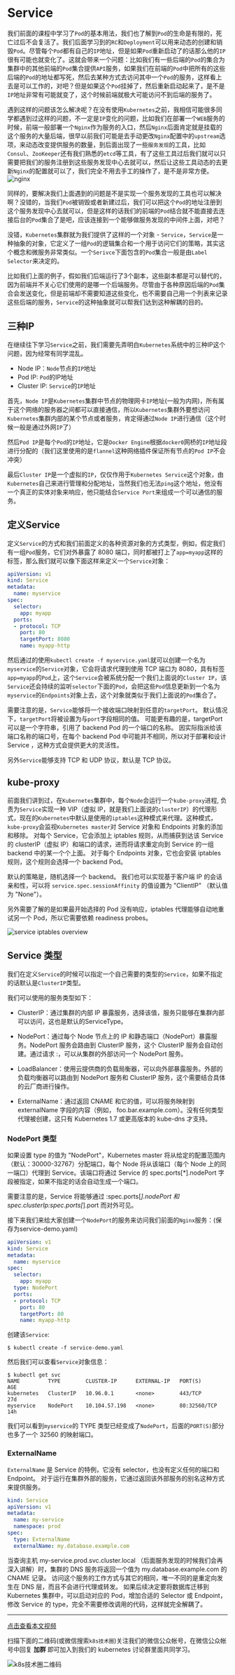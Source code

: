 # Service

我们前面的课程中学习了`Pod`的基本用法，我们也了解到`Pod`的生命是有限的，死亡过后不会复活了。我们后面学习到的`RC`和`Deployment`可以用来动态的创建和销毁`Pod`。尽管每个`Pod`都有自己的`IP`地址，但是如果`Pod`重新启动了的话那么他的`IP`很有可能也就变化了。这就会带来一个问题：比如我们有一些后端的`Pod`的集合为集群中的其他前端的`Pod`集合提供`API`服务，如果我们在前端的`Pod`中把所有的这些后端的`Pod`的地址都写死，然后去某种方式去访问其中一个`Pod`的服务，这样看上去是可以工作的，对吧？但是如果这个`Pod`挂掉了，然后重新启动起来了，是不是`IP`地址非常有可能就变了，这个时候前端就极大可能访问不到后端的服务了。

遇到这样的问题该怎么解决呢？在没有使用`Kubernetes`之前，我相信可能很多同学都遇到过这样的问题，不一定是`IP`变化的问题，比如我们在部署一个`WEB`服务的时候，前端一般部署一个`Nginx`作为服务的入口，然后`Nginx`后面肯定就是挂载的这个服务的大量后端，很早以前我们可能是去手动更改`Nginx`配置中的`upstream`选项，来动态改变提供服务的数量，到后面出现了一些`服务发现`的工具，比如`Consul`、`ZooKeeper`还有我们熟悉的`etcd`等工具，有了这些工具过后我们就可以只需要把我们的服务注册到这些服务发现中心去就可以，然后让这些工具动态的去更新`Nginx`的配置就可以了，我们完全不用去手工的操作了，是不是非常方便。
![nginx](./images/nginx-consul.png)

同样的，要解决我们上面遇到的问题是不是实现一个服务发现的工具也可以解决啊？没错的，当我们`Pod`被销毁或者新建过后，我们可以把这个`Pod`的地址注册到这个服务发现中心去就可以，但是这样的话我们的前端的`Pod`结合就不能直接去连接后台的`Pod`集合了是吧，应该连接到一个能够做服务发现的中间件上面，对吧？

没错，`Kubernetes`集群就为我们提供了这样的一个对象 - `Service`，`Service`是一种抽象的对象，它定义了一组`Pod`的逻辑集合和一个用于访问它们的策略，其实这个概念和微服务非常类似。一个`Serivce`下面包含的`Pod`集合一般是由`Label Selector`来决定的。

比如我们上面的例子，假如我们后端运行了3个副本，这些副本都是可以替代的，因为前端并不关心它们使用的是哪一个后端服务。尽管由于各种原因后端的`Pod`集合会发送变化，但是前端却不需要知道这些变化，也不需要自己用一个列表来记录这些后端的服务，`Service`的这种抽象就可以帮我们达到这种解耦的目的。


## 三种IP
在继续往下学习`Service`之前，我们需要先弄明白`Kubernetes`系统中的三种IP这个问题，因为经常有同学混乱。

* Node IP：`Node`节点的`IP`地址
* Pod IP: `Pod`的IP地址
* Cluster IP: `Service`的`IP`地址

首先，`Node IP`是`Kubernetes`集群中节点的物理网卡`IP`地址(一般为内网)，所有属于这个网络的服务器之间都可以直接通信，所以`Kubernetes`集群外要想访问`Kubernetes`集群内部的某个节点或者服务，肯定得通过`Node IP`进行通信（这个时候一般是通过外网`IP`了）

然后`Pod IP`是每个`Pod`的`IP`地址，它是`Docker Engine`根据`docker0`网桥的`IP`地址段进行分配的（我们这里使用的是`flannel`这种网络插件保证所有节点的`Pod IP`不会冲突）

最后`Cluster IP`是一个虚拟的`IP`，仅仅作用于`Kubernetes Service`这个对象，由`Kubernetes`自己来进行管理和分配地址，当然我们也无法`ping`这个地址，他没有一个真正的实体对象来响应，他只能结合`Service Port`来组成一个可以通信的服务。


## 定义Service

定义`Service`的方式和我们前面定义的各种资源对象的方式类型，例如，假定我们有一组`Pod`服务，它们对外暴露了 8080 端口，同时都被打上了`app=myapp`这样的标签，那么我们就可以像下面这样来定义一个`Service`对象：

```yaml
apiVersion: v1
kind: Service
metadata:
  name: myservice
spec:
  selector:
    app: myapp
  ports:
  - protocol: TCP
    port: 80
    targetPort: 8080
    name: myapp-http
```
然后通过的使用`kubectl create -f myservice.yaml`就可以创建一个名为`myservice`的`Service`对象，它会将请求代理到使用 TCP 端口为 8080，具有标签`app=myapp`的`Pod`上，这个`Service`会被系统分配一个我们上面说的`Cluster IP`，该`Service`还会持续的监听`selector`下面的`Pod`，会把这些`Pod`信息更新到一个名为`myservice`的`Endpoints`对象上去，这个对象就类似于我们上面说的`Pod`集合了。

需要注意的是，`Service`能够将一个接收端口映射到任意的`targetPort`。 默认情况下，`targetPort`将被设置为与`port`字段相同的值。 可能更有趣的是，targetPort 可以是一个字符串，引用了 backend Pod 的一个端口的名称。 因实际指派给该端口名称的端口号，在每个 backend Pod 中可能并不相同，所以对于部署和设计 Service ，这种方式会提供更大的灵活性。

另外`Service`能够支持 TCP 和 UDP 协议，默认是 TCP 协议。


## kube-proxy

前面我们讲到过，在`Kubernetes`集群中，每个`Node`会运行一个`kube-proxy`进程, 负责为`Service`实现一种 VIP（虚拟 IP，就是我们上面说的`clusterIP`）的代理形式，现在的`Kubernetes`中默认是使用的`iptables`这种模式来代理。这种模式，`kube-proxy`会监视`Kubernetes master`对 Service 对象和 Endpoints 对象的添加和移除。 对每个 Service，它会添加上 iptables 规则，从而捕获到达该 Service 的 clusterIP（虚拟 IP）和端口的请求，进而将请求重定向到 Service 的一组 backend 中的某一个个上面。 对于每个 Endpoints 对象，它也会安装 iptables 规则，这个规则会选择一个 backend Pod。

默认的策略是，随机选择一个 backend。 我们也可以实现基于客户端 IP 的会话亲和性，可以将 `service.spec.sessionAffinity` 的值设置为 "ClientIP" （默认值为 "None"）。

另外需要了解的是如果最开始选择的 Pod 没有响应，iptables 代理能够自动地重试另一个 Pod，所以它需要依赖 readiness probes。

![service iptables overview](./images/services-iptables-overview.svg)


## Service 类型

我们在定义`Service`的时候可以指定一个自己需要的类型的`Service`，如果不指定的话默认是`ClusterIP`类型。

我们可以使用的服务类型如下：

* ClusterIP：通过集群的内部 IP 暴露服务，选择该值，服务只能够在集群内部可以访问，这也是默认的ServiceType。

* NodePort：通过每个 Node 节点上的 IP 和静态端口（NodePort）暴露服务。NodePort 服务会路由到 ClusterIP 服务，这个 ClusterIP 服务会自动创建。通过请求 <NodeIP>:<NodePort>，可以从集群的外部访问一个 NodePort 服务。
* LoadBalancer：使用云提供商的负载局衡器，可以向外部暴露服务。外部的负载均衡器可以路由到 NodePort 服务和 ClusterIP 服务，这个需要结合具体的云厂商进行操作。
* ExternalName：通过返回 CNAME 和它的值，可以将服务映射到 externalName 字段的内容（例如， foo.bar.example.com）。没有任何类型代理被创建，这只有 Kubernetes 1.7 或更高版本的 kube-dns 才支持。

### NodePort 类型

如果设置 type 的值为 "NodePort"，Kubernetes master 将从给定的配置范围内（默认：30000-32767）分配端口，每个 Node 将从该端口（每个 Node 上的同一端口）代理到 Service。该端口将通过 Service 的 spec.ports[*].nodePort 字段被指定，如果不指定的话会自动生成一个端口。

需要注意的是，Service 将能够通过 <NodeIP>:spec.ports[*].nodePort 和 spec.clusterIp:spec.ports[*].port 而对外可见。

接下来我们来给大家创建一个`NodePort`的服务来访问我们前面的`Nginx`服务：(保存为service-demo.yaml)
```yaml
apiVersion: v1
kind: Service
metadata:
  name: myservice
spec:
  selector:
    app: myapp
  type: NodePort
  ports:
  - protocol: TCP
    port: 80
    targetPort: 80
    name: myapp-http
```

创建该`Service`:
```
$ kubectl create -f service-demo.yaml
```

然后我们可以查看`Service`对象信息：
```
$ kubectl get svc
NAME         TYPE        CLUSTER-IP      EXTERNAL-IP   PORT(S)        AGE
kubernetes   ClusterIP   10.96.0.1       <none>        443/TCP        27d
myservice    NodePort    10.104.57.198   <none>        80:32560/TCP   14h
```
我们可以看到`myservice`的 TYPE 类型已经变成了`NodePort`，后面的`PORT(S)`部分也多了一个 32560 的映射端口。

### ExternalName

`ExternalName` 是 Service 的特例，它没有 selector，也没有定义任何的端口和 Endpoint。 对于运行在集群外部的服务，它通过返回该外部服务的别名这种方式来提供服务。
```yaml
kind: Service
apiVersion: v1
metadata:
  name: my-service
  namespace: prod
spec:
  type: ExternalName
  externalName: my.database.example.com
```

当查询主机 my-service.prod.svc.cluster.local （后面服务发现的时候我们会再深入讲解）时，集群的 DNS 服务将返回一个值为 my.database.example.com 的 CNAME 记录。 访问这个服务的工作方式与其它的相同，唯一不同的是重定向发生在 DNS 层，而且不会进行代理或转发。 如果后续决定要将数据库迁移到 Kubernetes 集群中，可以启动对应的 Pod，增加合适的 Selector 或 Endpoint，修改 Service 的 type，完全不需要修改调用的代码，这样就完全解耦了。




---
[点击查看本文视频](https://youdianzhishi.com/course/6n8xd6/)

扫描下面的二维码(或微信搜索`k8s技术圈`)关注我们的微信公众帐号，在微信公众帐号中回复 **加群** 即可加入到我们的 kubernetes 讨论群里面共同学习。

![k8s技术圈二维码](https://www.qikqiak.com/img/posts/qrcode_for_gh_d6dd87b6ceb4_430.jpg)
